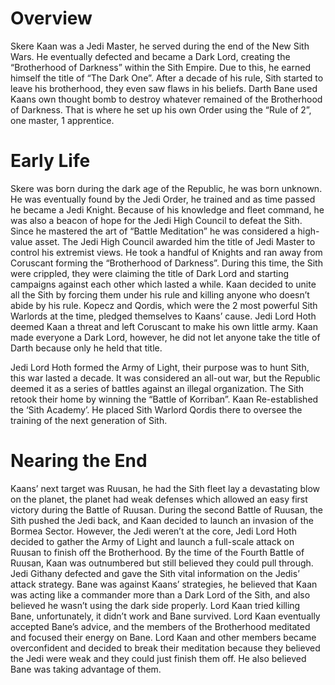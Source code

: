 # Overview

Skere Kaan was a Jedi Master, he served during the end of the New Sith Wars.
He eventually defected and became a Dark Lord, creating the “Brotherhood of Darkness” within the Sith Empire.
Due to this, he earned himself the title of “The Dark One”.
After a decade of his rule, Sith started to leave his brotherhood, they even saw flaws in his beliefs.
Darth Bane used Kaans own thought bomb to destroy whatever remained of the Brotherhood of Darkness.
That is where he set up his own Order using the “Rule of 2”, one master, 1 apprentice.

# Early Life

Skere was born during the dark age of the Republic, he was born unknown.
He was eventually found by the Jedi Order, he trained and as time passed he became a Jedi Knight.
Because of his knowledge and fleet command, he was also a beacon of hope for the Jedi High Council to defeat the Sith.
Since he mastered the art of “Battle Meditation” he was considered a high-value asset.
The Jedi High Council awarded him the title of Jedi Master to control his extremist views.
He took a handful of Knights and ran away from Coruscant forming the “Brotherhood of Darkness”.
During this time, the Sith were crippled, they were claiming the title of Dark Lord and starting campaigns against each other which lasted a while.
Kaan decided to unite all the Sith by forcing them under his rule and killing anyone who doesn’t abide by his rule.
Kopecz and Qordis, which were the 2 most powerful Sith Warlords at the time, pledged themselves to Kaans’ cause.
Jedi Lord Hoth deemed Kaan a threat and left Coruscant to make his own little army.
Kaan made everyone a Dark Lord, however, he did not let anyone take the title of Darth because only he held that title.

Jedi Lord Hoth formed the Army of Light, their purpose was to hunt Sith, this war lasted a decade.
It was considered an all-out war, but the Republic deemed it as a series of battles against an illegal organization.
The Sith retook their home by winning the “Battle of Korriban”.
Kaan Re-established the ‘Sith Academy’.
He placed Sith Warlord Qordis there to oversee the training of the next generation of Sith.

# Nearing the End

Kaans’ next target was Ruusan, he had the Sith fleet lay a devastating blow on the planet, the planet had weak defenses which allowed an easy first victory during the Battle of Ruusan.
During the second Battle of Ruusan, the Sith pushed the Jedi back, and Kaan decided to launch an invasion of the Bormea Sector.
However, the Jedi weren’t at the core, Jedi Lord Hoth decided to gather the Army of Light and launch a full-scale attack on Ruusan to finish off the Brotherhood.
By the time of the Fourth Battle of Ruusan, Kaan was outnumbered but still believed they could pull through.
Jedi Githany defected and gave the Sith vital information on the Jedis’ attack strategy.
Bane was against Kaans’ strategies, he believed that Kaan was acting like a commander more than a Dark Lord of the Sith, and also believed he wasn’t using the dark side properly.
Lord Kaan tried killing Bane, unfortunately, it didn’t work and Bane survived.
Lord Kaan eventually accepted Bane’s advice, and the members of the Brotherhood meditated and focused their energy on Bane.
Lord Kaan and other members became overconfident and decided to break their meditation because they believed the Jedi were weak and they could just finish them off.
He also believed Bane was taking advantage of them.
